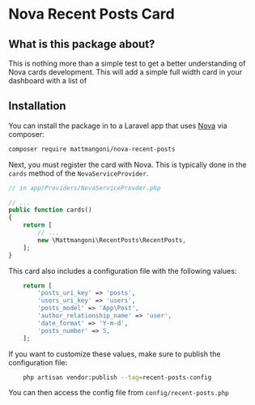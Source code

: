 # Nova Recent Posts Card

## What is this package about?
This is nothing more than a simple test to get a better understanding of Nova cards development.
This will add a simple full width card in your dashboard with a list of 

 ## Installation

You can install the package in to a Laravel app that uses [Nova](https://nova.laravel.com) via composer:

```bash
composer require mattmangoni/nova-recent-posts
```

Next, you must register the card with Nova. This is typically done in the `cards` method of the `NovaServiceProvider`.

```php
// in app/Providers/NovaServiceProvder.php

// ...
public function cards()
{
    return [
        // ...
        new \Mattmangoni\RecentPosts\RecentPosts,
    ];
}

```

This card also includes a configuration file with the following values: 

```php
    return [
        'posts_uri_key' => 'posts',
        'users_uri_key' => 'users',
        'posts_model' => 'App\Post',
        'author_relationship_name' => 'user',
        'date_format' => 'Y-m-d',
        'posts_number' => 5,
    ];
```

If you want to customize these values, make sure to publish the configuration file:

```bash
    php artisan vendor:publish --tag=recent-posts-config
```

You can then access the config file from `config/recent-posts.php`
